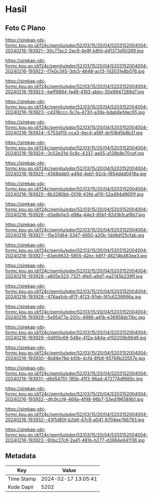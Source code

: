 # Hasil

## Foto C Plano

https://sirekap-obj-formc.kpu.go.id/f24c/pemilu/pdpr/52/03/15/20/04/5203152004004-20240216-193921--30c77ac2-2ec9-4e9f-b8fd-d41373d50269.jpg

https://sirekap-obj-formc.kpu.go.id/f24c/pemilu/pdpr/52/03/15/20/04/5203152004004-20240216-193922--f7e0c345-3dc5-4648-ac13-7d3031e8b076.jpg

https://sirekap-obj-formc.kpu.go.id/f24c/pemilu/pdpr/52/03/15/20/04/5203152004004-20240216-193923--beff8894-fa48-4163-abbc-30e9947288d7.jpg

https://sirekap-obj-formc.kpu.go.id/f24c/pemilu/pdpr/52/03/15/20/04/5203152004004-20240216-193923--c4318ccc-5c7a-4730-a39a-bdab8e1dec95.jpg

https://sirekap-obj-formc.kpu.go.id/f24c/pemilu/pdpr/52/03/15/20/04/5203152004004-20240216-193924--5753d115-cca3-4ec4-a56f-dcf08d5b8b2f.jpg

https://sirekap-obj-formc.kpu.go.id/f24c/pemilu/pdpr/52/03/15/20/04/5203152004004-20240216-193924--3c52e31d-5c8c-4337-ae55-a128b8e70cef.jpg

https://sirekap-obj-formc.kpu.go.id/f24c/pemilu/pdpr/52/03/15/20/04/5203152004004-20240216-193925--4568ddb0-a46d-4eb1-92cb-f854ddd0418a.jpg

https://sirekap-obj-formc.kpu.go.id/f24c/pemilu/pdpr/52/03/15/20/04/5203152004004-20240216-193925--8b3280bb-0018-43fd-a110-52a494d9691f.jpg

https://sirekap-obj-formc.kpu.go.id/f24c/pemilu/pdpr/52/03/15/20/04/5203152004004-20240216-193926--d3a9b0e3-d98a-44e3-85b1-82d3b1caf8b7.jpg

https://sirekap-obj-formc.kpu.go.id/f24c/pemilu/pdpr/52/03/15/20/04/5203152004004-20240216-193927--15e37d64-3347-4950-a20b-1dd9df25cfab.jpg

https://sirekap-obj-formc.kpu.go.id/f24c/pemilu/pdpr/52/03/15/20/04/5203152004004-20240216-193927--63eb9633-5855-42ec-b6f7-46214b463ee3.jpg

https://sirekap-obj-formc.kpu.go.id/f24c/pemilu/pdpr/52/03/15/20/04/5203152004004-20240216-193928--a805e323-7321-4fe5-a9d7-ea2145b239ff.jpg

https://sirekap-obj-formc.kpu.go.id/f24c/pemilu/pdpr/52/03/15/20/04/5203152004004-20240216-193928--476aa1cb-df7f-4f23-97eb-f41c6238996a.jpg

https://sirekap-obj-formc.kpu.go.id/f24c/pemilu/pdpr/52/03/15/20/04/5203152004004-20240216-193929--5e95d77a-200c-4866-a41b-e36958dc11bc.jpg

https://sirekap-obj-formc.kpu.go.id/f24c/pemilu/pdpr/52/03/15/20/04/5203152004004-20240216-193929--0d910c69-548e-412a-b84a-e150209b99d9.jpg

https://sirekap-obj-formc.kpu.go.id/f24c/pemilu/pdpr/52/03/15/20/04/5203152004004-20240216-193930--8b88e78d-bf0b-4cfd-8fb6-95766b20557e.jpg

https://sirekap-obj-formc.kpu.go.id/f24c/pemilu/pdpr/52/03/15/20/04/5203152004004-20240216-193931--d8d54751-185b-41f3-96ad-472774df660c.jpg

https://sirekap-obj-formc.kpu.go.id/f24c/pemilu/pdpr/52/03/15/20/04/5203152004004-20240216-193932--dfc9ccf4-469a-4f98-96b7-53ed196589b1.jpg

https://sirekap-obj-formc.kpu.go.id/f24c/pemilu/pdpr/52/03/15/20/04/5203152004004-20240216-193932--43f1d80f-b2b6-47c9-a041-8704ee766793.jpg

https://sirekap-obj-formc.kpu.go.id/f24c/pemilu/pdpr/52/03/15/20/04/5203152004004-20240216-193922--90bc27c6-2a41-481b-b277-d3984e941136.jpg


## Metadata

| Key        | Value               |
| ---------- | ------------------- |
| Time Stamp | 2024-02-17 13:05:41 |
| Kode Dapil | 5202                |



